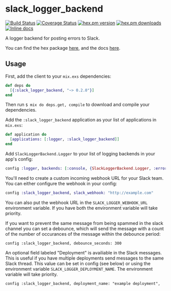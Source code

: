 slack_logger_backend
====================
[![Build Status](https://secure.travis-ci.org/craigp/slack_logger_backend.png?branch=master "Build Status")](http://travis-ci.org/craigp/slack_logger_backend)
[![Coverage Status](https://coveralls.io/repos/craigp/slack_logger_backend/badge.svg?branch=master&service=github)](https://coveralls.io/github/craigp/slack_logger_backend?branch=master)
[![hex.pm version](https://img.shields.io/hexpm/v/slack_logger_backend.svg)](https://hex.pm/packages/slack_logger_backend)
[![hex.pm downloads](https://img.shields.io/hexpm/dt/slack_logger_backend.svg)](https://hex.pm/packages/slack_logger_backend)
[![Inline docs](http://inch-ci.org/github/craigp/slack_logger_backend.svg?branch=master&style=flat)](http://inch-ci.org/github/craigp/slack_logger_backend)

A logger backend for posting errors to Slack.

You can find the hex package [here](https://hex.pm/packages/slack_logger_backend), and the docs [here](http://hexdocs.pm/slack_logger_backend).

## Usage

First, add the client to your `mix.exs` dependencies:

```elixir
def deps do
  [{:slack_logger_backend, "~> 0.2.0"}]
end
```

Then run `$ mix do deps.get, compile` to download and compile your dependencies.

Add the `:slack_logger_backend` application as your list of applications in `mix.exs`:

```elixir
def application do
  [applications: [:logger, :slack_logger_backend]]
end
```

Add `SlackLoggerBackend.Logger` to your list of logging backends in your app's config:

```elixir
config :logger, backends: [:console, {SlackLoggerBackend.Logger, :error}]
```

You'll need to create a custom incoming webhook URL for your Slack team. You can either configure the webhook
in your config:

```elixir
config :slack_logger_backend, slack_webhook: "http://example.com"
```

You can also put the webhook URL in the `SLACK_LOGGER_WEBHOOK_URL` environment variable. If
you have both the environment variable will take priority.

If you want to prevent the same message from being spammed in the slack channel you can set a 
debounce, which will send the message with a count of the number of occurances of the message 
within the debounce period:

```
config :slack_logger_backend, debounce_seconds: 300
```

An optional field labeled "Deployment" is availiable in the Slack messages. This is useful if you 
have multiple deployments send messages to the same Slack thread. This value can be set in
config (see below) or using the environment variable `SLACK_LOGGER_DEPLOYMENT_NAME`. The 
environment variable will take priority.

```
config :slack_logger_backend, deployment_name: "example deployment",
```